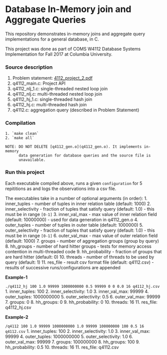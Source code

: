 # Database In-Memory join and Aggregate Queries

This repository demonstrates in-memory joins and aggregate query
implementations for a general database, in C.

This project was done as part of COMS W4112 Database Systems Implementation
for Fall 2017 at Columbia University.


### Source description

1. Problem statement: [4112_project_2.pdf](4112_project_2.pdf)
2. q4112_main.c:   Project API
3. q4112_nlj_1.c:  single-threaded nested loop join
4. q4112_nlj.c:    multi-threaded nested loop join
5. q4112_hj_1.c:   single-threaded hash join
6. q4112_hj.c:     multi-threaded hash join
7. q4112.c:        aggregation query (described in Problem Statement)


### Compilation

    1. `make clean`
    2. `make all`

    NOTE: DO NOT DELETE [q4112_gen.o](q4112_gen.o). It implements in-memory
          data generation for database queries and the source file is 
          unavailable.

### Run this project

Each executable compiled above, runs a given `configuration` for 5 repititions
as and logs the observations into a csv file.

The executables take in a number of optional arguments (in order):
    1. inner_tuples - number of tuples in inner relation table (default: 1000)
    2. inner_selectivity - fraction of tuples that satisfy query (default: 1.0)
                         - this must be in range `[0-1]`
    3. inner_val_max - max value of inner relation field (default: 10000000)
                     - used for data generation in q4112_gen.o
    4. outer_tuples - number of tuples in outer table (default: 1000000)
    5. outer_selectivity - fraction of tuples that satisfy query (default: 1.0)
                         - this must be in range `[0-1]`
    6. outer_val_max - max value of outer relation field (default: 1000)
    7. groups - number of aggregation groups (group by query)
    8. hh_groups - number of hard hitter groups
                 - tests for memory access contention in multi-threaded code
    9. hh_probability - fraction of groups that are hard hitter (default: 0)
    10. threads - number of threads to be used by query (default: 1)
    11. res_file - result csv format file (default: q4112.csv)
                 - results of successive runs/configurations are appended

**Example-1**

`./q4112_hj 100 1.0 99999 1000000000 0.5 99999 0 0 0.0 16 q4112_hj.csv`
    1. inner_tuples: 100
    2. inner_selectivity: 1.0
    3. inner_val_max: 99999
    4. outer_tuples: 1000000000
    5. outer_selectivity: 0.5
    6. outer_val_max: 99999
    7. groups: 0
    8. hh_groups: 0
    9. hh_probability: 0
    10. threads: 16
    11. res_file: q4112_hj.csv

**Example-2**

`/q4112 100 1.0 99999 1000000000 1.0 99999 100000000 100 0.5 16 q4112.csv`
    1. inner_tuples: 100
    2. inner_selectivity: 1.0
    3. inner_val_max: 99999
    4. outer_tuples: 1000000000
    5. outer_selectivity: 1.0
    6. outer_val_max: 99999
    7. groups: 100000000
    8. hh_groups: 100
    9. hh_probability: 0.5
    10. threads: 16
    11. res_file: q4112.csv
